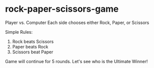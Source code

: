 # rock-paper-scissors-game

Player vs. Computer
Each side chooses either Rock, Paper, or Scissors

Simple Rules:
1) Rock beats Scissors
2) Paper beats Rock
3) Scissors beat Paper

Game will continue for 5 rounds.
Let's see who is the Ultimate Winner!
